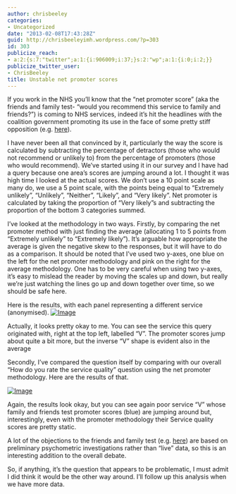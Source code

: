 ```yaml
---
author: chrisbeeley
categories:
- Uncategorized
date: "2013-02-08T17:43:28Z"
guid: http://chrisbeeleyimh.wordpress.com/?p=303
id: 303
publicize_reach:
- a:2:{s:7:"twitter";a:1:{i:906009;i:37;}s:2:"wp";a:1:{i:0;i:2;}}
publicize_twitter_user:
- ChrisBeeley
title: Unstable net promoter scores
---
```


If you work in the NHS you’ll know that the “net promoter score” (aka the friends and family test- “would you recommend this service to family and friends?”) is coming to NHS services, indeed it’s hit the headlines with the coalition government promoting its use in the face of some pretty stiff opposition (e.g. [here](http://www.independent.co.uk/life-style/health-and-families/health-news/health-experts-reject-friends-and-family-test-8440238.html)).

I have never been all that convinced by it, particularly the way the score is calculated by subtracting the percentage of detractors (those who would not recommend or unlikely to) from the percentage of promoters (those who would recommend). We’ve started using it in our survey and I have had a query because one area’s scores are jumping around a lot. I thought it was high time I looked at the actual scores. We don’t use a 10 point scale as many do, we use a 5 point scale, with the points being equal to “Extremely unlikely”, “Unlikely”, “Neither”, “Likely”, and “Very likely”. Net promoter is calculated by taking the proportion of “Very likely”s and subtracting the proportion of the bottom 3 categories summed.

I’ve looked at the methodology in two ways. Firstly, by comparing the net promoter method with just finding the average (allocating 1 to 5 points from “Extremely unlikely” to “Extremely likely”). It’s arguable how appropriate the average is given the negative skew to the responses, but it will have to do as a comparison. It should be noted that I’ve used two y-axes, one blue on the left for the net promoter methodology and pink on the right for the average methodology. One has to be very careful when using two y-axes, it’s easy to mislead the reader by moving the scales up and down, but really we’re just watching the lines go up and down together over time, so we should be safe here.

Here is the results, with each panel representing a different service (anonymised). [![Image](http://chrisbeeley.net/wp-content/uploads/2013/02/average.png?w=470)](http://chrisbeeley.net/wp-content/uploads/2013/02/average.png)

Actually, it looks pretty okay to me. You can see the service this query originated with, right at the top left, labelled “V”. The promoter scores jump about quite a bit more, but the inverse “V” shape is evident also in the average

Secondly, I’ve compared the question itself by comparing with our overall “How do you rate the service quality” question using the net promoter methodology. Here are the results of that.

[![Image](http://chrisbeeley.net/wp-content/uploads/2013/02/sq.png?w=470)](http://chrisbeeley.net/wp-content/uploads/2013/02/sq.png)

Again, the results look okay, but you can see again poor service “V” whose family and friends test promoter scores (blue) are jumping around but, interestingly, even with the promoter methodology their Service quality scores are pretty static.

A lot of the objections to the friends and family test (e.g. [here](http://www.nhssurveys.org/Filestore/reports/Overarching_questions_for_patient_surveys_v3.pdf)) are based on preliminary psychometric investigations rather than “live” data, so this is an interesting addition to the overall debate.

So, if anything, it’s the question that appears to be problematic, I must admit I did think it would be the other way around. I’ll follow up this analysis when we have more data.